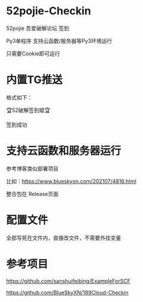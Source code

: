 # 52pojie-Checkin

52pojie 吾爱破解论坛 签到

Py3单程序 支持云函数/服务器等Py3环境运行

只需要Cookie即可运行

# 内置TG推送
格式如下：

🏆52破解签到姬🏆

签到成功

# 支持云函数和服务器运行

参考博客类似部署项目

比如：https://www.blueskyxn.com/202107/4816.html

整合包在 Release页面

# 配置文件

全部写死在文件内，直接改文件，不需要外挂变量

# 参考项目

https://github.com/sanshuifeibing/ExampleForSCF

https://github.com/BlueSkyXN/189Cloud-Checkin
